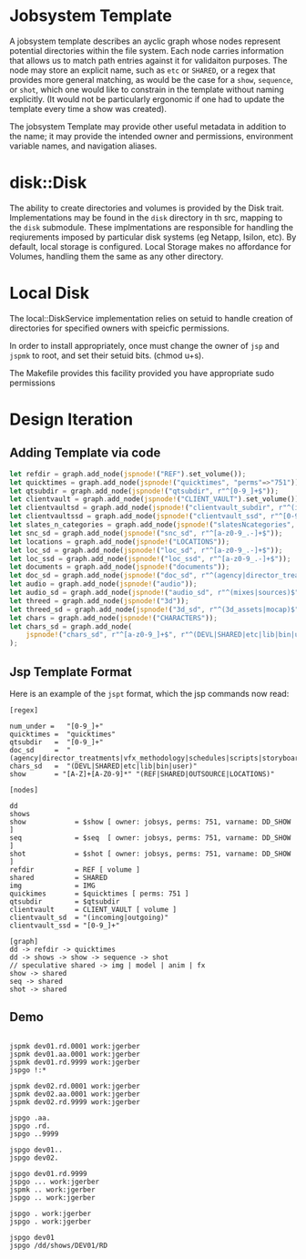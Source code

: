 # Jobsystem Template
A jobsystem template describes an ayclic graph whose nodes represent potential directories within the file system. Each node carries information that allows us to match path entries against it for validaiton purposes. The node may store an explicit name, such as `etc` or `SHARED`, or a regex that provides more general matching, as would be the case for a `show`, `sequence`, or `shot`, which one would like to constrain in the template without naming explicitly. (It would not be particularly ergonomic if one had to update the template every time a show was created).

The jobsystem Template may provide other useful metadata in addition to the name; it may provide the intended owner and permissions, environment variable names, and navigation aliases.

# disk::Disk

The ability to create directories and volumes is provided by the Disk trait. Implementations may be found in the `disk` directory in th src, mapping to the `disk` submodule. These implmentations are responsible for handling the reqiurements imposed by particular disk systems (eg Netapp, Isilon, etc). By default, local storage is configured. Local Storage makes no affordance for Volumes, handling them the same as any other directory.

# Local Disk
The local::DiskService implementation relies on setuid to handle creation of directories for specified owners with speicfic permissions.

In order to install appropriately, once must change the owner of `jsp` and `jspmk` to root, and set their setuid bits.
(chmod u+s).

The Makefile provides this facility provided you have appropriate sudo permissions

# Design Iteration

## Adding Template via code
```rust
let refdir = graph.add_node(jspnode!("REF").set_volume());
let quicktimes = graph.add_node(jspnode!("quicktimes", "perms"=>"751"));
let qtsubdir = graph.add_node(jspnode!("qtsubdir", r"^[0-9_]+$"));
let clientvault = graph.add_node(jspnode!("CLIENT_VAULT").set_volume());
let clientvaultsd = graph.add_node(jspnode!("clientvault_subdir", r"^(incoming|outgoing)$"));
let clientvaultssd = graph.add_node(jspnode!("clientvault_ssd", r"^[0-9_]+$"));
let slates_n_categories = graph.add_node(jspnode!("slatesNcategories", r"(SLATES|CATGORIES)^$"));
let snc_sd = graph.add_node(jspnode!("snc_sd", r"^[a-z0-9_.-]+$"));
let locations = graph.add_node(jspnode!("LOCATIONS"));
let loc_sd = graph.add_node(jspnode!("loc_sd", r"^[a-z0-9_.-]+$"));
let loc_ssd = graph.add_node(jspnode!("loc_ssd", r"^[a-z0-9_.-]+$"));
let documents = graph.add_node(jspnode!("documents"));
let doc_sd = graph.add_node(jspnode!("doc_sd", r"^(agency|director_treatments|vfx_methodology|schedules|scripts|storyboards)$"));
let audio = graph.add_node(jspnode!("audio"));
let audio_sd = graph.add_node(jspnode!("audio_sd", r"^(mixes|sources)$"));
let threed = graph.add_node(jspnode!("3d"));
let threed_sd = graph.add_node(jspnode!("3d_sd", r"^(3d_assets|mocap)$"));
let chars = graph.add_node(jspnode!("CHARACTERS"));
let chars_sd = graph.add_node(
    jspnode!("chars_sd", r"^[a-z0-9_]+$", r"^(DEVL|SHARED|etc|lib|bin|user)$")
);
```

## Jsp Template Format
Here is an example of the `jspt` format, which the jsp commands now read:

```
[regex]

num_under =   "[0-9_]+"
quicktimes =  "quicktimes"
qtsubdir   =  "[0-9_]+" 
doc_sd     =  "(agency|director_treatments|vfx_methodology|schedules|scripts|storyboards)"
chars_sd   =  "(DEVL|SHARED|etc|lib|bin|user)"
show       = "[A-Z]+[A-Z0-9]*" "(REF|SHARED|OUTSOURCE|LOCATIONS)"

[nodes]

dd  
shows
show            = $show [ owner: jobsys, perms: 751, varname: DD_SHOW ]     
seq             = $seq  [ owner: jobsys, perms: 751, varname: DD_SHOW ]  
shot            = $shot [ owner: jobsys, perms: 751, varname: DD_SHOW ]  
refdir          = REF [ volume ]
shared          = SHARED
img             = IMG
quickimes       = $quicktimes [ perms: 751 ]
qtsubdir        = $qtsubdir
clientvault     = CLIENT_VAULT [ volume ]
clientvault_sd  = "(incoming|outgoing)"
clientvault_ssd = "[0-9_]+"

[graph] 
dd -> refdir -> quicktimes
dd -> shows -> show -> sequence -> shot
// speculative shared -> img | model | anim | fx 
show -> shared
seq -> shared
shot -> shared
```

## Demo
```

jspmk dev01.rd.0001 work:jgerber
jspmk dev01.aa.0001 work:jgerber
jspmk dev01.rd.9999 work:jgerber
jspgo !:*

jspmk dev02.rd.0001 work:jgerber
jspmk dev02.aa.0001 work:jgerber
jspmk dev02.rd.9999 work:jgerber

jspgo .aa.
jspgo .rd.
jspgo ..9999

jspgo dev01..
jspgo dev02.

jspgo dev01.rd.9999
jspgo ... work:jgerber
jspmk .. work:jgerber
jspgo .. work:jgerber

jspgo . work:jgerber
jspgo . work:jgerber

jspgo dev01
jspgo /dd/shows/DEV01/RD
 